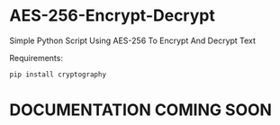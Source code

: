 # AES-256-Encrypt-Decrypt
Simple Python Script Using AES-256 To Encrypt And Decrypt Text

Requirements:

`pip install cryptography`

<h1>DOCUMENTATION COMING SOON</h1>
